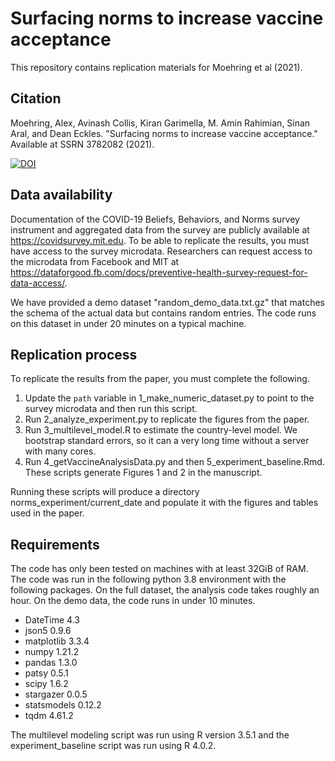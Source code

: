 # Surfacing norms to increase vaccine acceptance
This repository contains replication materials for Moehring et al (2021).

## Citation
Moehring, Alex, Avinash Collis, Kiran Garimella, M. Amin Rahimian, Sinan Aral, and Dean Eckles. "Surfacing norms to increase vaccine acceptance." Available at SSRN 3782082 (2021).

[![DOI](https://zenodo.org/badge/437312905.svg)](https://zenodo.org/badge/latestdoi/437312905)

## Data availability
Documentation of the COVID-19 Beliefs, Behaviors, and Norms survey instrument and aggregated data from the survey are publicly
available at https://covidsurvey.mit.edu. To be able to replicate the results, you must 
have access to the survey microdata. Researchers can request access to the 
microdata from Facebook and MIT at https://dataforgood.fb.com/docs/preventive-health-survey-request-for-data-access/. 

We have provided a demo dataset "random_demo_data.txt.gz" that matches the schema of the actual data but contains random entries. The code runs on this dataset in under 20 minutes on a typical machine.

## Replication process
To replicate the results from the paper, you must complete the following.
1) Update the <code>path</code> variable in 1_make_numeric_dataset.py to point to the 
survey microdata and then run this script.
2) Run 2_analyze_experiment.py to replicate the figures from the paper.
3) Run 3_multilevel_model.R to estimate the country-level model. We bootstrap standard errors, so it can a very long time without a server with many cores.
4) Run 4_getVaccineAnalysisData.py and then 5_experiment_baseline.Rmd. These scripts generate Figures 1 and 2 in the manuscript.

Running these scripts will produce a directory norms_experiment/current_date and populate it with
the figures and tables used in the paper.

## Requirements
The code has only been tested on machines with at least 32GiB of RAM. The code was run in the following python 3.8 environment
with the following packages. On the full dataset, the analysis code takes roughly an hour. On the demo data, the code runs 
in under 10 minutes.

- DateTime                           4.3
- json5                              0.9.6
- matplotlib                         3.3.4
- numpy                              1.21.2
- pandas                             1.3.0
- patsy                              0.5.1
- scipy                              1.6.2
- stargazer                          0.0.5
- statsmodels                        0.12.2
- tqdm                               4.61.2

The multilevel modeling script was run using R version 3.5.1 and the experiment_baseline script was run using R 4.0.2. 

